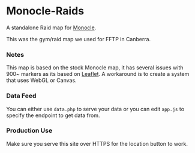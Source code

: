 # Monocle-Raids
A standalone Raid map for [Monocle](https://github.com/Noctem/Monocle).

This was the gym/raid map we used for FFTP in Canberra.

### Notes
This map is based on the stock Monocle map, it has several issues with 900~ markers as its based on [Leaflet](https://github.com/Leaflet/Leaflet). A workaround is to create a system that uses WebGL or Canvas.

### Data Feed
You can either use `data.php` to serve your data or you can edit `app.js` to specify the endpoint to get data from.

### Production Use
Make sure you serve this site over HTTPS for the location button to work.
